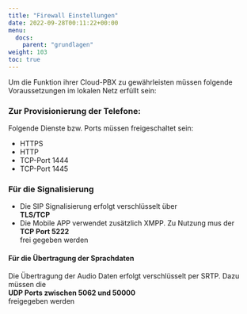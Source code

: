 ```yaml
---
title: "Firewall Einstellungen"
date: 2022-09-28T00:11:22+00:00
menu:
  docs:
    parent: "grundlagen"
weight: 103
toc: true
---
```


Um die Funktion ihrer Cloud-PBX zu gewährleisten müssen folgende Voraussetzungen im lokalen Netz erfüllt sein:

### Zur Provisionierung der Telefone:

Folgende Dienste bzw. Ports müssen freigeschaltet sein:

* HTTPS<br>
* HTTP<br>
* TCP-Port 1444<br>
* TCP-Port 1445<br>

### Für die Signalisierung
* Die SIP Signalisierung erfolgt verschlüsselt über  
  **TLS/TCP**
* Die Mobile APP verwendet zusätzlich XMPP. Zu Nutzung mus der <br>
  **TCP Port 5222** <br>
  frei gegeben werden

#### Für die Übertragung der Sprachdaten
Die Übertragung der Audio Daten erfolgt verschlüsselt per SRTP.
Dazu müssen die <br>
**UDP Ports zwischen 5062 und 50000** <br>
freigegeben werden<br>
